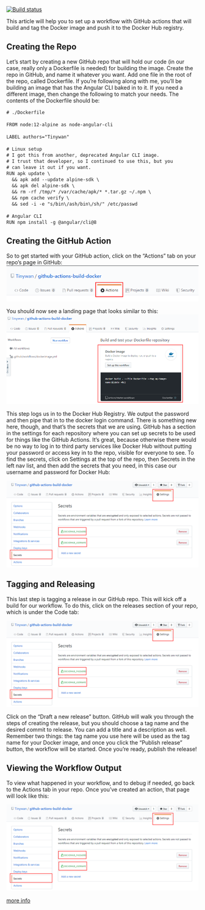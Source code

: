 [![Build status](https://github.com/Tinywan/github-actions-build-docker/workflows/CI/badge.svg)]()

This article will help you to set up a workflow with GitHub actions that will build and tag the Docker image and push it to the Docker Hub registry.

## Creating the Repo
Let’s start by creating a new GitHub repo that will hold our code (in our case, really only a Dockerfile is needed) for building the image. Create the repo in GitHub, and name it whatever you want. Add one file in the root of the repo, called Dockerfile. If you’re following along with me, you’ll be building an image that has the Angular CLI baked in to it. If you need a different image, then change the following to match your needs. The contents of the Dockerfile should be:

```docker
# ./Dockerfile

FROM node:12-alpine as node-angular-cli

LABEL authors="Tinywan"

# Linux setup
# I got this from another, deprecated Angular CLI image.
# I trust that developer, so I continued to use this, but you
# can leave it out if you want.
RUN apk update \
  && apk add --update alpine-sdk \
  && apk del alpine-sdk \
  && rm -rf /tmp/* /var/cache/apk/* *.tar.gz ~/.npm \
  && npm cache verify \
  && sed -i -e "s/bin\/ash/bin\/sh/" /etc/passwd

# Angular CLI
RUN npm install -g @angular/cli@8
```

## Creating the GitHub Action

So to get started with your GitHub action, click on the “Actions” tab on your repo’s page in GitHub:  
![image](action.png)

You should now see a landing page that looks similar to this:  
![image](action2.png)


This step logs us in to the Docker Hub Registry. We output the password and then pipe that in to the docker login command. There is something new here, though, and that’s the secrets that we are using. GitHub has a section in the settings for each repository where you can set up secrets to be used for things like the GitHub Actions. It’s great, because otherwise there would be no way to log in to third party services like Docker Hub without putting your password or access key in to the repo, visible for everyone to see. To find the secrets, click on Settings at the top of the repo, then Secrets in the left nav list, and then add the secrets that you need, in this case our username and password for Docker Hub:  

![username](username.png)  

## Tagging and Releasing

This last step is tagging a release in our GitHub repo. This will kick off a build for our workflow. To do this, click on the releases section of your repo, which is under the Code tab:  

![username](username.png)  

Click on the “Draft a new release” button. GitHub will walk you through the steps of creating the release, but you should choose a tag name and the desired commit to release. You can add a title and a description as well. Remember two things: the tag name you use here will be used as the tag name for your Docker image, and once you click the “Publish release” button, the workflow will be started. Once you’re ready, publish the release!  

## Viewing the Workflow Output  

To view what happened in your workflow, and to debug if needed, go back to the Actions tab in your repo. Once you’ve created an action, that page will look like this:  

![username](username.png)  

[more info](https://www.prestonlamb.com/blog/creating-a-docker-image-with-github-actions?from=singlemessage)
